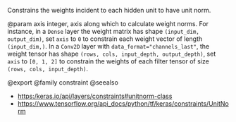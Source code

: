 Constrains the weights incident to each hidden unit to have unit norm.

@param axis integer, axis along which to calculate weight norms.
For instance, in a `Dense` layer the weight matrix
has shape `(input_dim, output_dim)`,
set `axis` to `0` to constrain each weight vector
of length `(input_dim,)`.
In a `Conv2D` layer with `data_format="channels_last"`,
the weight tensor has shape
`(rows, cols, input_depth, output_depth)`,
set `axis` to `[0, 1, 2]`
to constrain the weights of each filter tensor of size
`(rows, cols, input_depth)`.

@export
@family constraint
@seealso
+ <https:/keras.io/api/layers/constraints#unitnorm-class>
+ <https://www.tensorflow.org/api_docs/python/tf/keras/constraints/UnitNorm>
